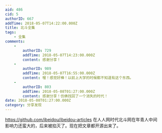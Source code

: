 ```yaml
---
aid: 486
cid: 5
authorID: 667
addTime: 2018-05-07T14:22:00.000Z
title: 北斗全集
tags:
    - 全集
comments:
    -
        authorID: 729
        addTime: 2018-05-07T14:23:00.000Z
        content: 感谢分享！
    -
        authorID: 989
        addTime: 2018-05-07T16:55:00.000Z
        content: 喔！感觉好棒！以前上大学的时候都不知道有这个东西。
    -
        authorID: 803
        addTime: 2018-05-08T01:27:00.000Z
        content: 感谢分享！仿佛找回了一个消失的时代！
date: 2018-05-08T01:27:00.000Z
category: 分享发现
---
```


https://github.com/ibeidou/ibeidou-articles 在人人网时代北斗网在年青人中间影响力还蛮大的，后来被掐灭了。现在把文章都开源出来了。

